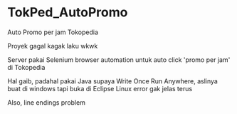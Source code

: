 # TokPed_AutoPromo
Auto Promo per jam Tokopedia  

Proyek gagal kagak laku wkwk  

Server pakai Selenium browser automation untuk auto click 'promo per jam' di Tokopedia  

Hal gaib, padahal pakai Java supaya Write Once Run Anywhere, aslinya buat di windows tapi buka di Eclipse Linux error gak jelas terus 

Also, line endings problem